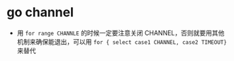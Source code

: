 # go channel

- 用 `for range CHANNLE` 的时候一定要注意关闭 CHANNEL，否则就要用其他机制来确保能退出，可以用 `for { select case1 CHANNEL, case2 TIMEOUT}` 来替代
